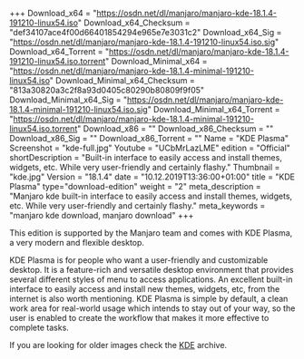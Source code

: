 +++
Download_x64 = "https://osdn.net/dl/manjaro/manjaro-kde-18.1.4-191210-linux54.iso"
Download_x64_Checksum = "def34107ace4f00d66401854294e965e7e3031c2"
Download_x64_Sig = "https://osdn.net/dl/manjaro/manjaro-kde-18.1.4-191210-linux54.iso.sig"
Download_x64_Torrent = "https://osdn.net/dl/manjaro/manjaro-kde-18.1.4-191210-linux54.iso.torrent"
Download_Minimal_x64 = "https://osdn.net/dl/manjaro/manjaro-kde-18.1.4-minimal-191210-linux54.iso"
Download_Minimal_x64_Checksum = "813a30820a3c2f8a93d0405c80290b80809f9f05"
Download_Minimal_x64_Sig = "https://osdn.net/dl/manjaro/manjaro-kde-18.1.4-minimal-191210-linux54.iso.sig"
Download_Minimal_x64_Torrent = "https://osdn.net/dl/manjaro/manjaro-kde-18.1.4-minimal-191210-linux54.iso.torrent"
Download_x86 = ""
Download_x86_Checksum = ""
Download_x86_Sig = ""
Download_x86_Torrent = ""
Name = "KDE Plasma"
Screenshot = "kde-full.jpg"
Youtube = "UCbMrLazLME"
edition = "Official"
shortDescription = "Built-in interface to easily access and install themes, widgets, etc. While very user-friendly and certainly flashy."
Thumbnail = "kde.jpg"
Version = "18.1.4"
date = "10.12.2019T13:36:00+01:00"
title = "KDE Plasma"
type="download-edition"
weight = "2"
meta_description = "Manjaro kde built-in interface to easily access and install themes, widgets, etc. While very user-friendly and certainly flashy."
meta_keywords = "manjaro kde download, manjaro download"
+++

This edition is supported by the Manjaro team and comes with KDE Plasma, a very modern and flexible desktop.

KDE Plasma is for people who want a user-friendly and customizable desktop. It is a feature-rich and versatile desktop environment that provides several different styles of menu to access applications. An excellent built-in interface to easily access and install new themes, widgets, etc, from the internet is also worth mentioning. KDE Plasma is simple by default, a clean work area for real-world usage which intends to stay out of your way, so the user is enabled to create the workflow that makes it more effective to complete tasks.

If you are looking for older images check the [KDE](https://osdn.net/projects/manjaro/storage/z_release_archive/kde) archive.
